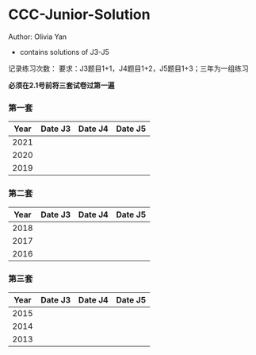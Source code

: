 # CCC-Junior-Solution
Author: Olivia Yan
- contains solutions of J3-J5

记录练习次数：
要求：J3题目1+1，J4题目1+2，J5题目1+3；三年为一组练习

**必须在2.1号前将三套试卷过第一遍**
### 第一套
|Year|Date J3|Date J4|Date J5|
|---|---|---|---|
|2021|||
|2020|||
|2019|||

### 第二套
|Year|Date J3|Date J4|Date J5|
|---|---|---|---|
|2018|||
|2017|||
|2016|||

### 第三套
|Year|Date J3|Date J4|Date J5|
|---|---|---|---|
|2015|||
|2014|||
|2013|||


